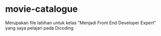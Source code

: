 # movie-catalogue
Merupakan file latiihan untuk kelas "Menjadi Front End Developer Expert" yang saya pelajari pada Dicoding
